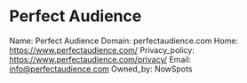 
# Perfect Audience

Name: Perfect Audience
Domain: perfectaudience.com
Home: https://www.perfectaudience.com/
Privacy_policy: https://www.perfectaudience.com/privacy/
Email: info@perfectaudience.com
Owned_by: NowSpots
